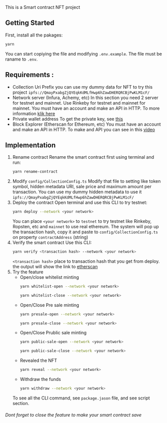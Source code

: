 This is a Smart contract NFT project

## Getting Started

First, install all the pakages:

```bash
yarn 
```

You can start copiying the file and modifying `.env.example`. The file must be raname to `.env`.
## Requirements :

- Collection Uri Prefix
    you can use my dummy data for NFT to try this project `ipfs://QmayPxabgZjQYEqkKdMLfHwp6hZawDHERQRCBjPwKLM1cF/`
- Network server (Infura, Achemy, etc)
    In this section you need 2 server for testnet and mainnet. Use Rinkeby for testnet and mainnet for mainnet. You must have an account and make an API in HTTP. To more information [klik here](https://docs.alchemy.com/alchemy/introduction/getting-started)
- Private wallet address 
    To get the private key, see [this](https://metamask.zendesk.com/hc/en-us/articles/360015289632-How-to-Export-an-Account-Private-Key)
- Block Explorer (Etherscan for Ethereum, etc)
    You must have an account and make an API in HTTP. To make and API you can see in this [video](https://www.youtube.com/watch?v=QDeAQa-75xs)

## Implementation

1. Rename contract
    Rename the smart contract first using terminal and run:
    ```bash
    yarn rename-contract
    ```
2. Modify `config/CollectionConfig.ts`
    Modify that file to setting like token symbol, hidden metadata URI, sale price and maximum amount per transaction.
    You can use my dummy hidden metadata to use it `ipfs://QmayPxabgZjQYEqkKdMLfHwp6hZawDHERQRCBjPwKLM1cF/`
3. Deploy the contract
    Open terminal and use this CLI to try testnet:
    ```bash
    yarn deploy --network <your network>
    ```
    You can place `<your network>` to `testnet` to try testnet like Rinkeby, Ropsten, etc and `mainnet` to use real ethereum. 
    The system will pop up the transaction hash, copy it and paste to `config/CollectionConfig.ts` on property `contractAddress` (string)
4. Verify the smart contract
    Use this CLI:
    ```bash
    yarn verify <transaction hash> --network <your network>
    ```
    `<transaction hash>` place to transaction hash that you get from deploy.
    the output will show the link to [etherscan](https://rinkeby.etherscan.io/)
5. Try the feature
    - Open/close whitelist minting
        ```bash
        yarn whitelist-open --network <your network>
        ```
        ```bash
        yarn whitelist-close --network <your network>
        ```
    - Open/Close Pre sale minting
        ```bash
        yarn presale-open --network <your network>
        ```
        ```bash
        yarn presale-close --network <your network>
        ```
    - Open/Close Prublic sale minting
        ```bash
        yarn public-sale-open --network <your network>
        ```
        ```bash
        yarn public-sale-close --network <your network>
        ```
    - Revealed the NFT
        ```bash
        yarn reveal --network <your network>
        ```
    - Withdraw the funds
        ```bash
        yarn withdraw --network <your network>
        ```
    To see all the CLI command, see `package.jason` file, and see script section.

###### Dont forget to close the feature to make your smart contract save 
    


